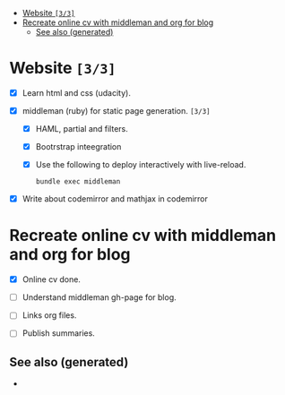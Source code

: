 - [Website <code>[3/3]</code>](#org62449eb)
- [Recreate online cv with middleman and org for blog](#orgf972822)
  - [See also (generated)](#orge4224cd)



<a id="org62449eb"></a>

# Website <code>[3/3]</code>

-   [X] Learn html and css (udacity).
-   [X] middleman (ruby) for static page generation. <code>[3/3]</code>
    -   [X] HAML, partial and filters.
    -   [X] Bootrstrap inteegration
    -   [X] Use the following to deploy interactively with live-reload.
        
        ```sh
        bundle exec middleman
        ```

-   [X] Write about codemirror and mathjax in codemirror


<a id="orgf972822"></a>

# Recreate online cv with middleman and org for blog

-   [X] Online cv done.
-   [ ] Understand middleman gh-page for blog.
-   [ ] Links org files.
-   [ ] Publish summaries.


<a id="orge4224cd"></a>

## See also (generated)

-
